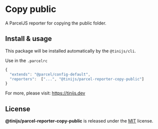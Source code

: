 # Copy public

A ParcelJS reporter for copying the public folder.

## Install & usage

This package will be installed automatically by the `@tinijs/cli`.

Use in the `.parcelrc`

```js
{
  "extends": "@parcel/config-default",
  "reporters":  ["...", "@tinijs/parcel-reporter-copy-public"]
}
```

For more, please visit: <https://tinijs.dev>

## License

**@tinijs/parcel-reporter-copy-public** is released under the [MIT](https://github.com/tinijs/parcel-reporter-copy-public/blob/master/LICENSE) license.
